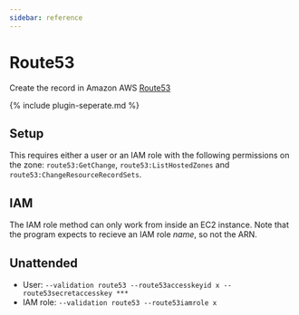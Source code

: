 ```yaml
---
sidebar: reference
---
```


# Route53
Create the record in Amazon AWS [Route53](https://aws.amazon.com/route53/)

{% include plugin-seperate.md %}

## Setup
This requires either a user or an IAM role with the following permissions on the zone: 
`route53:GetChange`, `route53:ListHostedZones` and `route53:ChangeResourceRecordSets`.

## IAM
The IAM role method can only work from inside an EC2 instance. Note that the program
expects to recieve an IAM role *name*, so not the ARN.

## Unattended 
- User:
`--validation route53 --route53accesskeyid x --route53secretaccesskey ***`
- IAM  role:
`--validation route53 --route53iamrole x`
